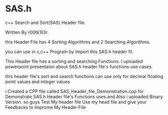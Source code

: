 # SAS.h
c++ Search and Sort(SAS) Header file.

Written By r00tk1ll3r.

this Header File has 4 Sorting Algorithms and 2 Searching Algorithms. 

you can use in c,c++ Program by Import this SAS.h header fil.

This Header file has a sorting and searching Functions. I uploaded powerpoint presentaion about SAS.h header file's functions use cases.

this header file's  sort and search functions can use only for decimal floating point values and integer values

i Created a CPP file called SAS_Header_file_Demonstration.cpp for Demonstrate SAS.h Header file's Functions uses and Also i uploaded Binary Version. so guys Test My header file Use my head file and give your Feedbacks to Improme My Header File 

